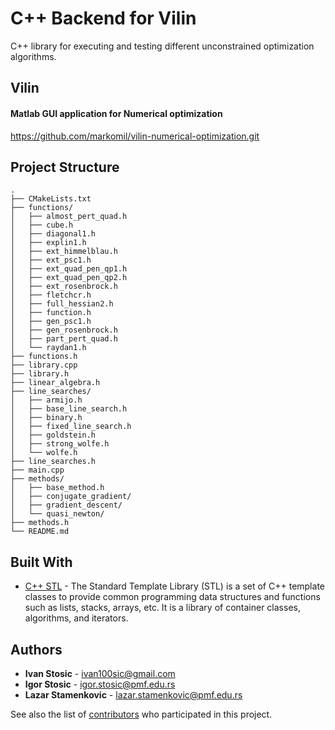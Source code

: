 # C++ Backend for Vilin

C++ library for executing and testing different unconstrained optimization algorithms. 

## Vilin

#### Matlab GUI application for Numerical optimization

https://github.com/markomil/vilin-numerical-optimization.git


## Project Structure
```
.
├── CMakeLists.txt
├── functions/
│   ├── almost_pert_quad.h
│   ├── cube.h
│   ├── diagonal1.h
│   ├── explin1.h
│   ├── ext_himmelblau.h
│   ├── ext_psc1.h
│   ├── ext_quad_pen_qp1.h
│   ├── ext_quad_pen_qp2.h
│   ├── ext_rosenbrock.h
│   ├── fletchcr.h
│   ├── full_hessian2.h
│   ├── function.h
│   ├── gen_psc1.h
│   ├── gen_rosenbrock.h
│   ├── part_pert_quad.h
│   └── raydan1.h
├── functions.h
├── library.cpp
├── library.h
├── linear_algebra.h
├── line_searches/
│   ├── armijo.h
│   ├── base_line_search.h
│   ├── binary.h
│   ├── fixed_line_search.h
│   ├── goldstein.h
│   ├── strong_wolfe.h
│   └── wolfe.h
├── line_searches.h
├── main.cpp
├── methods/
│   ├── base_method.h
│   ├── conjugate_gradient/
│   ├── gradient_descent/
│   └── quasi_newton/
├── methods.h
└── README.md

```

## Built With

* [C++ STL](https://github.com/cjlin1/liblinear) - The Standard Template Library (STL) is a set of C++ template classes to provide common programming data structures and functions such as lists, stacks, arrays, etc. It is a library of container classes, algorithms, and iterators.

## Authors

* **Ivan Stosic** - ivan100sic@gmail.com
* **Igor Stosic** - igor.stosic@pmf.edu.rs
* **Lazar Stamenkovic** - lazar.stamenkovic@pmf.edu.rs



See also the list of [contributors](https://github.com/lazarst96/NumericalOptimisation) who participated in this project.